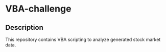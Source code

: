 # VBA-challenge

## Description

This repository contains VBA scripting to analyze generated stock market data.